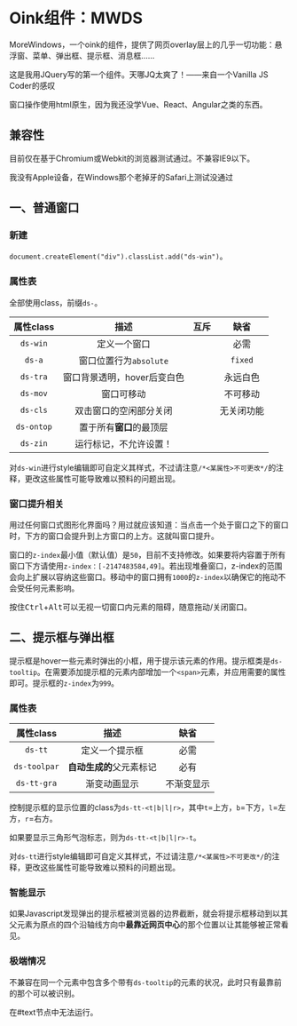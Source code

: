 # Oink组件：MWDS

MoreWindows，一个oink的组件，提供了网页overlay层上的几乎一切功能：悬浮窗、菜单、弹出框、提示框、消息框……

这是我用JQuery写的第一个组件。天哪JQ太爽了！——来自一个Vanilla JS Coder的感叹

窗口操作使用html原生，因为我还没学Vue、React、Angular之类的东西。

## 兼容性

目前仅在基于Chromium或Webkit的浏览器测试通过。不兼容IE9以下。

我没有Apple设备，在Windows那个老掉牙的Safari上测试没通过

## 一、普通窗口

### 新建

`document.createElement("div").classList.add("ds-win")`。

### 属性表

全部使用class，前缀`ds-`。

| 属性class  |            描述             | 互斥 |    缺省    |
| :--------: | :-------------------------: | :--: | :--------: |
|  `ds-win`  |        定义一个窗口         |      |    必需    |
|   `ds-a`   |   窗口位置行为`absolute`    |      |  `fixed`   |
|  `ds-tra`  | 窗口背景透明，hover后变白色 |      |  永远白色  |
|  `ds-mov`  |         窗口可移动          |      |  不可移动  |
|  `ds-cls`  |   双击窗口的空闲部分关闭    |      | 无关闭功能 |
| `ds-ontop` |  置于所有**窗口**的最顶层   |      |            |
|  `ds-zin`  |   运行标记，不允许设置！    |      |            |

对`ds-win`进行style编辑即可自定义其样式，不过请注意`/*<某属性>不可更改*/`的注释，更改这些属性可能导致难以预料的问题出现。

### 窗口提升相关

用过任何窗口式图形化界面吗？用过就应该知道：当点击一个处于窗口之下的窗口时，下方的窗口会提升到上方窗口的上方。这就叫窗口提升。

窗口的`z-index`最小值（默认值）是`50`，目前不支持修改。如果要将内容置于所有窗口下方请使用`z-index：[-2147483584,49]`。若出现堆叠窗口，z-index的范围会向上扩展以容纳这些窗口。移动中的窗口拥有`1000`的`z-index`以确保它的拖动不会受任何元素影响。

按住<kbd>Ctrl</kbd>+<kbd>Alt</kbd>可以无视一切窗口内元素的阻碍，随意拖动/关闭窗口。

## 二、提示框与弹出框

提示框是hover一些元素时弹出的小框，用于提示该元素的作用。提示框类是`ds-tooltip`。在需要添加提示框的元素内部增加一个`<span>`元素，并应用需要的属性即可。提示框的`z-index`为`999`。

### 属性表

|  属性class   |           描述           |    缺省    |
| :----------: | :----------------------: | :--------: |
|   `ds-tt`    |      定义一个提示框      |    必需    |
| `ds-toolpar` | **自动生成的**父元素标记 |    必有    |
| `ds-tt-gra`  |       渐变动画显示       | 不渐变显示 |

控制提示框的显示位置的class为`ds-tt-<t|b|l|r>`，其中`t`=上方，`b`=下方，`l`=左方，`r`=右方。

如果要显示三角形气泡标志，则为`ds-tt-<t|b|l|r>-t`。

对`ds-tt`进行style编辑即可自定义其样式，不过请注意`/*<某属性>不可更改*/`的注释，更改这些属性可能导致难以预料的问题出现。

### 智能显示

如果Javascript发现弹出的提示框被浏览器的边界截断，就会将提示框移动到以其父元素为原点的四个沿轴线方向中**最靠近网页中心**的那个位置以让其能够被正常看见。

### 极端情况

不兼容在同一个元素中包含多个带有`ds-tooltip`的元素的状况，此时只有最靠前的那个可以被识别。

在#text节点中无法运行。